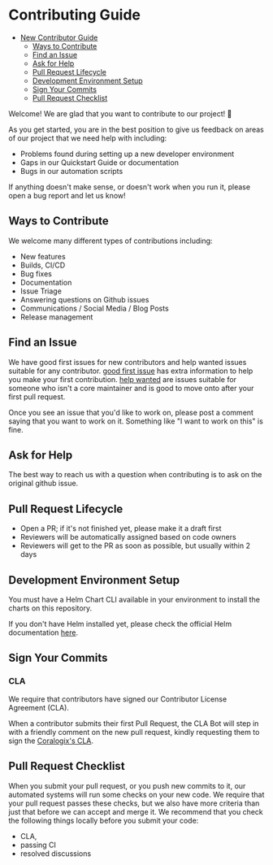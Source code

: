 # Contributing Guide

* [New Contributor Guide](#contributing-guide)
  * [Ways to Contribute](#ways-to-contribute)
  * [Find an Issue](#find-an-issue)
  * [Ask for Help](#ask-for-help)
  * [Pull Request Lifecycle](#pull-request-lifecycle)
  * [Development Environment Setup](#development-environment-setup)
  * [Sign Your Commits](#sign-your-commits)
  * [Pull Request Checklist](#pull-request-checklist)

Welcome! We are glad that you want to contribute to our project! 💖

As you get started, you are in the best position to give us feedback on areas of
our project that we need help with including:

* Problems found during setting up a new developer environment
* Gaps in our Quickstart Guide or documentation
* Bugs in our automation scripts

If anything doesn't make sense, or doesn't work when you run it, please open a
bug report and let us know!

## Ways to Contribute

We welcome many different types of contributions including:

* New features
* Builds, CI/CD
* Bug fixes
* Documentation
* Issue Triage
* Answering questions on Github issues
* Communications / Social Media / Blog Posts
* Release management

## Find an Issue

We have good first issues for new contributors and help wanted issues suitable
for any contributor. [good first issue](https://github.com/coralogix/telemetry-shippers/issues?q=is%3Aopen+is%3Aissue+label%3A%22good+first+issue%22) has extra information to
help you make your first contribution. [help wanted](https://github.com/coralogix/telemetry-shippers/issues?q=is%3Aopen+is%3Aissue+label%3A%22help+wanted%22) are issues
suitable for someone who isn't a core maintainer and is good to move onto after
your first pull request.

Once you see an issue that you'd like to work on, please post a comment saying
that you want to work on it. Something like "I want to work on this" is fine.

## Ask for Help

The best way to reach us with a question when contributing is to ask on the original github issue.

## Pull Request Lifecycle

- Open a PR; if it's not finished yet, please make it a draft first
- Reviewers will be automatically assigned based on code owners
- Reviewers will get to the PR as soon as possible, but usually within 2 days

## Development Environment Setup

You must have a Helm Chart CLI available in your environment to install the charts on this repository.

If you don't have Helm installed yet, please check the official Helm documentation [here](https://helm.sh/docs/helm/helm_install/no_link).

## Sign Your Commits

### CLA

We require that contributors have signed our Contributor License Agreement (CLA).

When a contributor submits their first Pull Request, the CLA Bot will step in with a friendly comment on the new pull request, kindly requesting them to sign the [Coralogix's CLA](https://cla-assistant.io/coralogix/telemetry-shippers).

## Pull Request Checklist

When you submit your pull request, or you push new commits to it, our automated
systems will run some checks on your new code. We require that your pull request
passes these checks, but we also have more criteria than just that before we can
accept and merge it. We recommend that you check the following things locally
before you submit your code:

- CLA,
- passing CI
- resolved discussions
